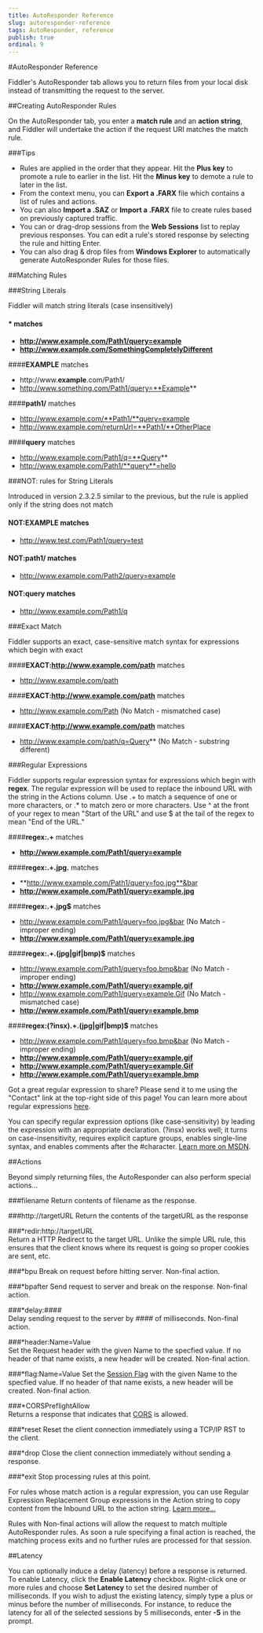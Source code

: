 ```yaml
---
title: AutoResponder Reference
slug: autoresponder-reference
tags: AutoResponder, reference
publish: true
ordinal: 9
---
```


<!-- http://fiddler2.com/Fiddler2/help/AutoResponder.asp -->

#AutoResponder Reference

Fiddler's AutoResponder tab allows you to return files from your local disk instead of transmitting the request to the server.

##Creating AutoResponder Rules

On the AutoResponder tab, you enter a **match rule** and an **action string**, and Fiddler will undertake the action if the request URI matches the match rule.

###Tips

* Rules are applied in the order that they appear. Hit the **Plus key** to promote a rule to earlier in the list. Hit the **Minus key** to demote a rule to later in the list.
* From the context menu, you can **Export a .FARX** file which contains a list of rules and actions.
* You can also **Import a .SAZ** or **Import a .FARX** file to create rules based on previously captured traffic.
* You can or drag-drop sessions from the **Web Sessions** list to replay previous responses. You can edit a rule's stored response by selecting the rule and hitting Enter.
* You can also drag & drop files from **Windows Explorer** to automatically generate AutoResponder Rules for those files.

##Matching Rules

###String Literals

Fiddler will match string literals (case insensitively)

#### **\*** matches
* **http://www.example.com/Path1/query=example**
* **http://www.example.com/SomethingCompletelyDifferent**

####**EXAMPLE** matches
* http://www.**example**.com/Path1/
* http://www.something.com/Path1/query=**Example**

####**path1/** matches
* http://www.example.com/**Path1/**query=example
* http://www.example.com/returnUrl=**Path1/**OtherPlace

####**query** matches

* http://www.example.com/Path1/q=**Query**
* http://www.example.com/Path1/**query**=hello

###NOT: rules for String Literals

Introduced in version 2.3.2.5 similar to the previous, but the rule is applied only if the string does not match

#### **NOT:EXAMPLE** matches 
* http://www.test.com/Path1/query=test

#### **NOT:path1/** matches
* http://www.example.com/Path2/query=example

#### **NOT:query** matches
* http://www.example.com/Path1/q

###Exact Match

Fiddler supports an exact, case-sensitive match syntax for expressions which begin with exact

####**EXACT:http://www.example.com/path** matches
* http://www.example.com/path

####**EXACT:http://www.example.com/path** matches
* http://www.example.com/Path (No Match - mismatched case)

####**EXACT:http://www.example.com/path** matches
* http://www.example.com/path/q=Query** (No Match - substring different)

###Regular Expressions

Fiddler supports regular expression syntax for expressions which begin with **regex**. The regular expression will be used to replace the inbound URL with the string in the Actions column. Use .+ to match a sequence of one or more characters, or .* to match zero or more characters. Use ^ at the front of your regex to mean "Start of the URL" and use $ at the tail of the regex to mean "End of the URL."

####**regex:.+** matches
* **http://www.example.com/Path1/query=example**

####**regex:.+\.jpg.** matches
* **http://www.example.com/Path1/query=foo.jpg**&bar
* **http://www.example.com/Path1/query=example.jpg**

####**regex:.+\.jpg$** matches
* http://www.example.com/Path1/query=foo.jpg&bar (No Match - improper ending)
* **http://www.example.com/Path1/query=example.jpg**

####**regex:.+\.(jpg|gif|bmp)$** matches 
* http://www.example.com/Path1/query=foo.bmp&bar (No Match  - improper ending)
* **http://www.example.com/Path1/query=example.gif**
* http://www.example.com/Path1/query=example.Gif  (No Match - mismatched case)
* **http://www.example.com/Path1/query=example.bmp**

####**regex:(?insx).+\.(jpg|gif|bmp)$**	matches
* http://www.example.com/Path1/query=foo.bmp&bar (No Match - improper ending)
* **http://www.example.com/Path1/query=example.gif**
* **http://www.example.com/Path1/query=example.Gif**
* **http://www.example.com/Path1/query=example.bmp**
 	
Got a great regular expression to share?  Please send it to me using the "Contact" link at the top-right side of this page!
You can learn more about regular expressions [here](http://www.regular-expressions.info/quickstart.html).

You can specify regular expression options (like case-sensitivity) by leading the expression with an appropriate declaration.  (?insx) works well; it turns on case-insensitivity, requires explicit capture groups, enables single-line syntax, and enables comments after the #character. [Learn more on MSDN](http://msdn.microsoft.com/en-us/library/yd1hzczs(VS.80).aspx).

##Actions

Beyond simply returning files, the AutoResponder can also perform special actions...

###filename	
Return contents of filename as the response.

###http://targetURL	
Return the contents of the targetURL as the response

###*redir:http://targetURL	
Return a HTTP Redirect to the target URL. Unlike the simple URL rule, this ensures that the client knows where its request is going so proper cookies are sent, etc.

###*bpu	
Break on request before hitting server. Non-final action.

###*bpafter	
Send request to server and break on the response. Non-final action.

###*delay:\#\#\#\#	
Delay sending request to the server by #### of milliseconds. Non-final action.

###*header:Name=Value	
Set the Request header with the given Name to the specfied value. If no header of that name exists, a new header will be created. Non-final action.

###*flag:Name=Value	
Set the [Session Flag](http://fiddler2.com/fiddler/dev/SessionFlags.asp) with the given Name to the specfied value. If no header of that name exists, a new header will be created. Non-final action.

###*CORSPreflightAllow	
Returns a response that indicates that [CORS](http://en.wikipedia.org/wiki/Cross-origin_resource_sharing) is allowed.

###*reset
Reset the client connection immediately using a TCP/IP RST to the client.

###*drop
Close the client connection immediately without sending a response.

###*exit
Stop processing rules at this point. 
	
For rules whose match action is a regular expression, you can use Regular Expression Replacement Group expressions in the Action string to copy content from the Inbound URL to the action string. [Learn more...](http://blogs.msdn.com/b/fiddler/archive/2012/01/09/fiddler-2.3.8.2-beta-views-woff-mp3-h264-datauris-and-autoresponder-supports-regular-expression-groups.aspx)

Rules with Non-final actions will allow the request to match multiple AutoResponder rules. As soon a rule specifying a final action is reached, the matching process exits and no further rules are processed for that session.

##Latency

You can optionally induce a delay (latency) before a response is returned. To enable Latency, click the **Enable Latency** checkbox. Right-click one or more rules and choose **Set Latency** to set the desired number of milliseconds. If you wish to adjust the existing latency, simply type a plus or minus before the number of milliseconds. For instance, to reduce the latency for all of the selected sessions by 5 milliseconds, enter **-5** in the prompt.
